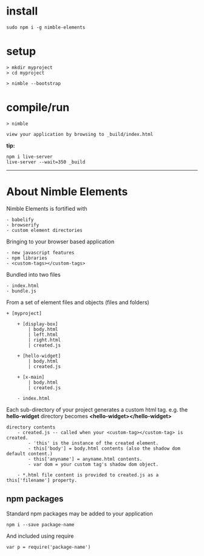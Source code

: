 # install

	sudo npm i -g nimble-elements


# setup

	> mkdir myproject
	> cd myproject

	> nimble --bootstrap


# compile/run

	> nimble 

	view your application by browsing to _build/index.html


**tip:** 

	npm i live-server
	live-server --wait=350 _build


------------------------------------------
# About Nimble Elements

Nimble Elements is fortified with

	- babelify
	- browserify
	- custom element directories


Bringing to your browser based application

	- new javascript features
	- npm libraries
	- <custom-tags></custom-tags>


Bundled into two files

	- index.html
	- bundle.js


From a set of element files and objects (files and folders)

	+ [myproject]

		+ [display-box]
			| body.html
			| left.html
			| right.html
			| created.js

		+ [hello-widget]
			| body.html
			| created.js

		+ [x-main]
			| body.html
			| created.js

		- index.html
	

Each sub-directory of your project generates a custom html tag.  e.g. the **hello-widget** directory becomes **\<hello-widget\>\</hello-widget\>**

	directory contents
		- created.js -- called when your <custom-tag></custom-tag> is created.
			- 'this' is the instance of the created element.
			- this['body'] = body.html contents (also the shadow dom default content.)
			- this['anyname'] = anyname.html contents.
			- var dom = your custom tag's shadow dom object.

		- *.html file content is provided to created.js as a this['filename'] property.



## npm packages

Standard npm packages may be added to your application

	npm i --save package-name

	
And included using require

	var p = require('package-name')


